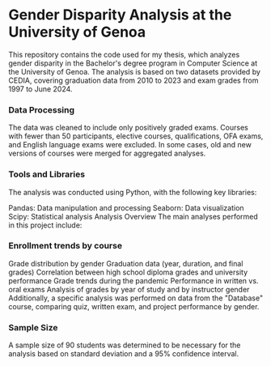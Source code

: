# Gender Disparity Analysis at the University of Genoa
This repository contains the code used for my thesis, which analyzes gender disparity in the Bachelor's degree program in Computer Science at the University of Genoa. The analysis is based on two datasets provided by CEDIA, covering graduation data from 2010 to 2023 and exam grades from 1997 to June 2024.

### Data Processing
The data was cleaned to include only positively graded exams. Courses with fewer than 50 participants, elective courses, qualifications, OFA exams, and English language exams were excluded. In some cases, old and new versions of courses were merged for aggregated analyses.

### Tools and Libraries
The analysis was conducted using Python, with the following key libraries:

Pandas: Data manipulation and processing
Seaborn: Data visualization
Scipy: Statistical analysis
Analysis Overview
The main analyses performed in this project include:

### Enrollment trends by course
Grade distribution by gender
Graduation data (year, duration, and final grades)
Correlation between high school diploma grades and university performance
Grade trends during the pandemic
Performance in written vs. oral exams
Analysis of grades by year of study and by instructor gender
Additionally, a specific analysis was performed on data from the "Database" course, comparing quiz, written exam, and project performance by gender.

### Sample Size
A sample size of 90 students was determined to be necessary for the analysis based on standard deviation and a 95% confidence interval.
